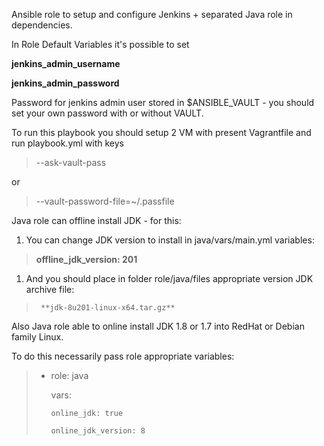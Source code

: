 Ansible role to setup and configure Jenkins + separated Java role in dependencies.

In Role Default Variables it's possible to set

   **jenkins_admin_username**
   
   **jenkins_admin_password**
   

Password for jenkins admin user stored in $ANSIBLE_VAULT - you should set your own password with or without VAULT.

To run this playbook you should setup 2 VM with present Vagrantfile and run playbook.yml with keys

>   --ask-vault-pass
   
or 

>   --vault-password-file=~/.passfile




Java role can offline install JDK - for this:
 
1. You can change JDK version to install in java/vars/main.yml variables:

>   **offline_jdk_version: 201**


1. And you should place in folder role/java/files appropriate version JDK archive file:

>      **jdk-8u201-linux-x64.tar.gz**

Also Java role able to online install JDK 1.8 or 1.7 into RedHat or Debian family Linux.

To do this necessarily pass role appropriate variables:

>  - role: java
>  
>      vars:
>      
>        online_jdk: true
>        
>        online_jdk_version: 8


